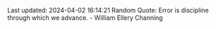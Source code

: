 Last updated: 2024-04-02 16:14:21
Random Quote: Error is discipline through which we advance. - William Ellery Channing
